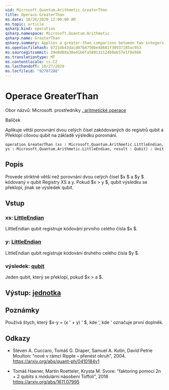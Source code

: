 ```yaml
---
uid: Microsoft.Quantum.Arithmetic.GreaterThan
title: Operace GreaterThan
ms.date: 10/26/2020 12:00:00 AM
ms.topic: article
qsharp.kind: operation
qsharp.namespace: Microsoft.Quantum.Arithmetic
qsharp.name: GreaterThan
qsharp.summary: Applies a greater-than comparison between two integers encoded into qubit registers, flipping a target qubit based on the result of the comparison.
ms.openlocfilehash: b7214b43dacd07b4750be4b681f30937185ac953
ms.sourcegitcommit: 29e0d88a30e4166fa580132124b0eb57e1f0e986
ms.translationtype: MT
ms.contentlocale: cs-CZ
ms.lasthandoff: 10/27/2020
ms.locfileid: "92707288"
---
```

# <a name="greaterthan-operation"></a>Operace GreaterThan

Obor názvů: Microsoft. prostředníky [. aritmetické operace](xref:Microsoft.Quantum.Arithmetic)

Balíček [](https://nuget.org/packages/)


Aplikuje větší porovnání dvou celých čísel zakódovaných do registrů qubit a Překlopí cílovou qubit na základě výsledku porovnání.

```qsharp
operation GreaterThan (xs : Microsoft.Quantum.Arithmetic.LittleEndian, ys : Microsoft.Quantum.Arithmetic.LittleEndian, result : Qubit) : Unit
```


## <a name="description"></a>Popis

Provede striktně větší než porovnání dvou celých čísel $x $ a $y $ kódovaný v qubit Registry XS a y. Pokud $x > y $, qubit výsledku se překlopí, jinak se výsledek qubit.

## <a name="input"></a>Vstup

### <a name="xs--littleendian"></a>xs: [LittleEndian](xref:Microsoft.Quantum.Arithmetic.LittleEndian)

LittleEndian qubit registruje kódování prvního celého čísla $x $.


### <a name="ys--littleendian"></a>y: [LittleEndian](xref:Microsoft.Quantum.Arithmetic.LittleEndian)

LittleEndian qubit registruje kódování druhého celého čísla $y $.


### <a name="result--qubit"></a>výsledek: [qubit](xref:microsoft.quantum.lang-ref.qubit)

Jeden qubit, který se překlopí, pokud $x > a $.



## <a name="output--unit"></a>Výstup: [jednotka](xref:microsoft.quantum.lang-ref.unit)



## <a name="remarks"></a>Poznámky

Používá štych, který $x-y = (x ' + y) ' $, kde ', kde ' označuje první doplněk.

## <a name="references"></a>Odkazy

- Steven A. Cuccaro, Tomáš G. Draper, Samuel A. Kutin, David Petrie Moulton: "nové v rámci Ripple – přenést okruh", 2004.
  https://arxiv.org/abs/quant-ph/0410184v1

- Tomáš Haener, Martin Roetteler, Krysta M. Svore: "faktoring pomocí 2n + 2 qubits s modulární násobení Toffoli", 2016 https://arxiv.org/abs/1611.07995